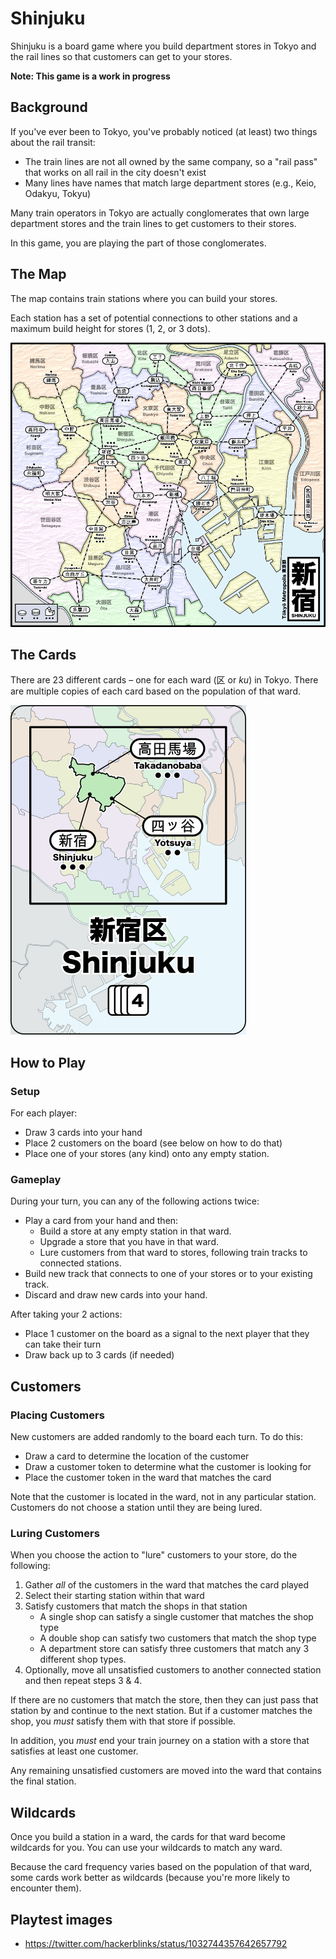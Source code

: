 # Shinjuku

Shinjuku is a board game where you build department stores in Tokyo and the rail lines so that
customers can get to your stores.

**Note: This game is a work in progress**

## Background

If you've ever been to Tokyo, you've probably noticed (at least) two things about the rail transit:

* The train lines are not all owned by the same company, so a "rail pass" that works on all rail in the city doesn't exist 
* Many lines have names that match large department stores (e.g., Keio, Odakyu, Tokyu)

Many train operators in Tokyo are actually conglomerates that own large department stores and the train lines
to get customers to their stores.

In this game, you are playing the part of those conglomerates.

## The Map

The map contains train stations where you can build your stores.

Each station has a set of potential connections to other stations and a maximum build height for stores (1, 2, or 3 dots).

![](tokyo-map.png)

## The Cards

There are 23 different cards – one for each ward (区 or _ku_) in Tokyo.
There are multiple copies of each card based on the population of that ward.

![](images/shinjuku.png)

## How to Play

### Setup

For each player:

* Draw 3 cards into your hand
* Place 2 customers on the board (see below on how to do that)
* Place one of your stores (any kind) onto any empty station.

### Gameplay

During your turn, you can any of the following actions twice:

* Play a card from your hand and then:
  * Build a store at any empty station in that ward.
  * Upgrade a store that you have in that ward.
  * Lure customers from that ward to stores, following train tracks to connected stations.
* Build new track that connects to one of your stores or to your existing track. 
* Discard and draw new cards into your hand.

After taking your 2 actions:

* Place 1 customer on the board as a signal to the next player that they can take their turn
* Draw back up to 3 cards (if needed)

## Customers

### Placing Customers

New customers are added randomly to the board each turn. To do this:

* Draw a card to determine the location of the customer
* Draw a customer token to determine what the customer is looking for
* Place the customer token in the ward that matches the card

Note that the customer is located in the ward, not in any particular station.
Customers do not choose a station until they are being lured.

### Luring Customers

When you choose the action to "lure" customers to your store, do the following:

1. Gather *all* of the customers in the ward that matches the card played
2. Select their starting station within that ward
3. Satisfy customers that match the shops in that station
   * A single shop can satisfy a single customer that matches the shop type
   * A double shop can satisfy two customers that match the shop type
   * A department store can satisfy three customers that match any 3 different shop types.
4. Optionally, move all unsatisfied customers to another connected station and then repeat steps 3 & 4.

If there are no customers that match the store, then they can just pass that station by and continue to the next station.
But if a customer matches the shop, you *must* satisfy them with that store if possible.

In addition, you *must* end your train journey on a station with a store that satisfies at least one customer.

Any remaining unsatisfied customers are moved into the ward that contains the final station.

## Wildcards

Once you build a station in a ward, the cards for that ward become wildcards for you.
You can use your wildcards to match any ward.

Because the card frequency varies based on the population of that ward, some cards work better
as wildcards (because you're more likely to encounter them).

## Playtest images

* https://twitter.com/hackerblinks/status/1032744357642657792
